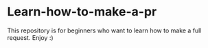 # Learn-how-to-make-a-pr
This repository is for beginners who want to learn how to make a full request. Enjoy :)
